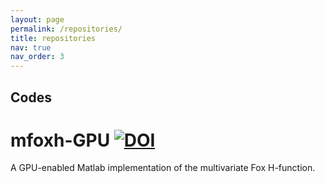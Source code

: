 ```yaml
---
layout: page
permalink: /repositories/
title: repositories
nav: true
nav_order: 3
---
```

## Codes
# mfoxh-GPU [![DOI](https://zenodo.org/badge/DOI/10.5281/zenodo.11316270.svg)](https://doi.org/10.5281/zenodo.11316270)
A GPU-enabled Matlab implementation of the multivariate Fox H-function.





